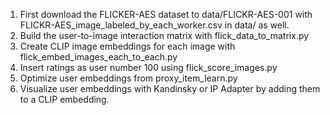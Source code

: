 1. First download the FLICKER-AES dataset to data/FLICKR-AES-001 with FLICKR-AES_image_labeled_by_each_worker.csv in data/ as well.
2. Build the user-to-image interaction matrix with flick_data_to_matrix.py
3. Create CLIP image embeddings for each image with flick_embed_images_each_to_each.py
4. Insert ratings as user number 100 using flick_score_images.py
5. Optimize user embeddings from proxy_item_learn.py
6. Visualize user embeddings with Kandinsky or IP Adapter by adding them to a CLIP embedding.

